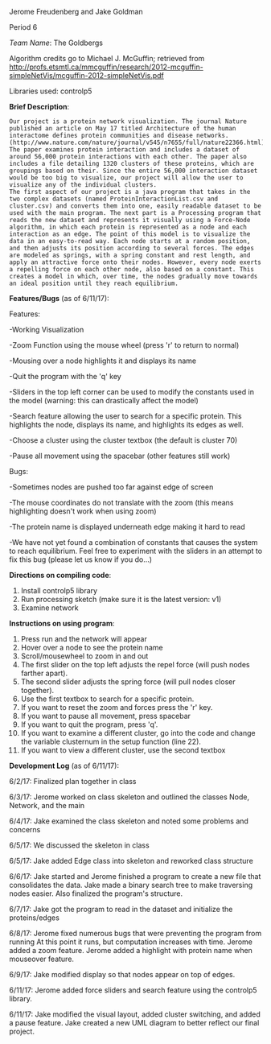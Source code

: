 Jerome Freudenberg and Jake Goldman

Period 6

*Team Name*: The Goldbergs

Algorithm credits go to Michael J. McGuffin; retrieved from http://profs.etsmtl.ca/mmcguffin/research/2012-mcguffin-simpleNetVis/mcguffin-2012-simpleNetVis.pdf

Libraries used: controlp5


**Brief Description**:

	Our project is a protein network visualization. The journal Nature published an article on May 17 titled Architecture of the human interactome defines protein communities and disease networks. (http://www.nature.com/nature/journal/v545/n7655/full/nature22366.html) The paper examines protein interaction and includes a dataset of around 56,000 protein interactions with each other. The paper also includes a file detailing 1320 clusters of these proteins, which are groupings based on their. Since the entire 56,000 interaction dataset would be too big to visualize, our project will allow the user to visualize any of the individual clusters.
	The first aspect of our project is a java program that takes in the two complex datasets (named ProteinInteractionList.csv and cluster.csv) and converts them into one, easily readable dataset to be used with the main program. The next part is a Processing program that reads the new dataset and represents it visually using a Force-Node algorithm, in which each protein is represented as a node and each interaction as an edge. The point of this model is to visualize the data in an easy-to-read way. Each node starts at a random position, and then adjusts its position according to several forces. The edges are modeled as springs, with a spring constant and rest length, and apply an attractive force onto their nodes. However, every node exerts a repelling force on each other node, also based on a constant. This creates a model in which, over time, the nodes gradually move towards an ideal position until they reach equilibrium.




**Features/Bugs** (as of 6/11/17):

Features:

-Working Visualization

-Zoom Function using the mouse wheel (press 'r' to return to normal)

-Mousing over a node highlights it and displays its name

-Quit the program with the 'q' key

-Sliders in the top left corner can be used to modify the constants used in the model (warning: this can drastically affect the model)

-Search feature allowing the user to search for a specific protein. This highlights the node, displays its name, and highlights its edges as well.

-Choose a cluster using the cluster textbox (the default is cluster 70)

-Pause all movement using the spacebar (other features still work)


Bugs:

-Sometimes nodes are pushed too far against edge of screen

-The mouse coordinates do not translate with the zoom (this means highlighting doesn't work when using zoom)

-The protein name is displayed underneath edge making it hard to read

-We have not yet found a combination of constants that causes the system to reach equilibrium. Feel free to experiment with the sliders in an attempt to fix this bug (please let us know if you do...)



**Directions on compiling code**:

1. Install controlp5 library
2. Run processing sketch (make sure it is the latest version: v1)
3. Examine network



**Instructions on using program**:

1. Press run and the network will appear
2. Hover over a node to see the protein name
3. Scroll/mousewheel to zoom in and out
4. The first slider on the top left adjusts the repel force (will push nodes farther apart).
5. The second slider adjusts the spring force (will pull nodes closer together).
6. Use the first textbox to search for a specific protein.
7. If you want to reset the zoom and forces press the 'r' key.
8. If you want to pause all movement, press spacebar
9. If you want to quit the program, press 'q'.
10. If you want to examine a different cluster, go into the code and change the variable clusternum in the setup function (line 22).
11. If you want to view a different cluster, use the second textbox





**Development Log** (as of 6/11/17):

6/2/17: Finalized plan together in class

6/3/17: Jerome worked on class skeleton and outlined the classes Node, Network, and the main

6/4/17: Jake examined the class skeleton and noted some problems and concerns

6/5/17: We discussed the skeleton in class

6/5/17: Jake added Edge class into skeleton and reworked class structure

6/6/17: Jake started and Jerome finished a program to create a new file that
	consolidates the data. Jake made a binary search tree to make traversing
	nodes easier. Also finalized the program's structure.

6/7/17: Jake got the program to read in the dataset and initialize the proteins/edges

6/8/17: Jerome fixed numerous bugs that were preventing the program from running
	At this point it runs, but computation increases with time.
	Jerome added a zoom feature.
	Jerome added a highlight with protein name when mouseover feature.

6/9/17: Jake modified display so that nodes appear on top of edges.

6/11/17: Jerome added force sliders and search feature using the controlp5 library.

6/11/17: Jake modified the visual layout, added cluster switching, and added a pause feature.
		 Jake created a new UML diagram to better reflect our final project.
